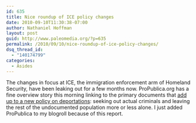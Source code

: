 ```yaml
---
id: 635
title: Nice roundup of ICE policy changes
date: 2010-09-10T11:30:38-07:00
author: Nathaniel Hoffman
layout: post
guid: http://www.paleomedia.org/?p=635
permalink: /2010/09/10/nice-roundup-of-ice-policy-changes/
dsq_thread_id:
  - "140174799"
categories:
  - Asides
---
```

The changes in focus at ICE, the immigration enforcement arm of Homeland Security, have been leaking out for a few months now. ProPublica.org has a fine overview story this morning linking to the primary documents that [add up to a new policy on deportations](http://www.propublica.org/article/administration-takes-steps-that-will-reduce-deportation-risks-for-non-crimi): seeking out actual criminals and leaving the rest of the undocumented population more or less alone. I just added ProPublica to my blogroll because of this report.